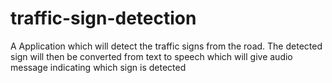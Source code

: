 # traffic-sign-detection
A Application which will detect the traffic signs from the road. The detected sign will then be converted from text to speech which will give audio message indicating which sign is detected
